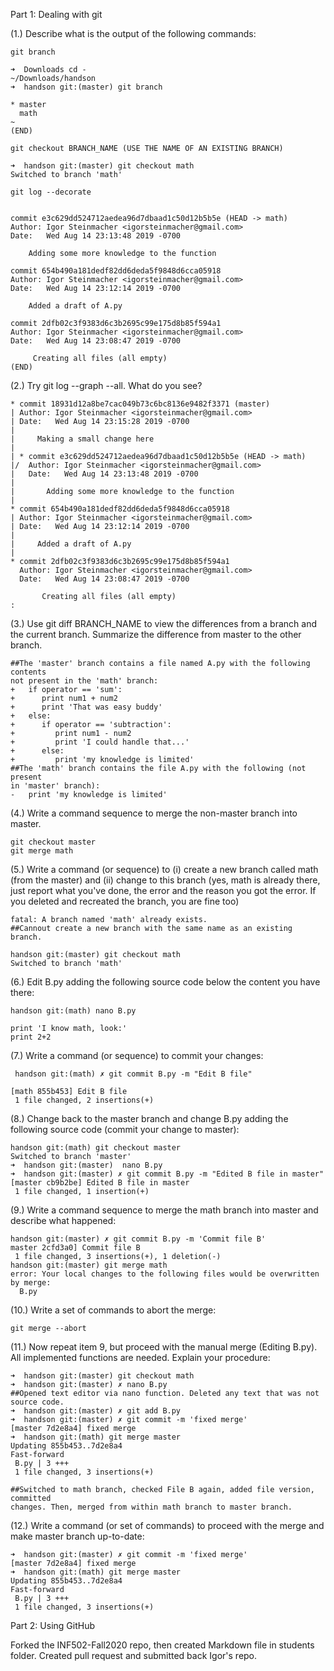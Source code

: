 Part 1: Dealing with git

(1.) Describe what is the output of the following commands:
````
git branch
````
````
➜  Downloads cd -
~/Downloads/handson
➜  handson git:(master) git branch

* master
  math
~
(END)
````
````
git checkout BRANCH_NAME (USE THE NAME OF AN EXISTING BRANCH)
````
````
➜  handson git:(master) git checkout math
Switched to branch 'math'
````
````
git log --decorate
````
````

commit e3c629dd524712aedea96d7dbaad1c50d12b5b5e (HEAD -> math)
Author: Igor Steinmacher <igorsteinmacher@gmail.com>
Date:   Wed Aug 14 23:13:48 2019 -0700

    Adding some more knowledge to the function

commit 654b490a181dedf82dd6deda5f9848d6cca05918
Author: Igor Steinmacher <igorsteinmacher@gmail.com>
Date:   Wed Aug 14 23:12:14 2019 -0700

    Added a draft of A.py

commit 2dfb02c3f9383d6c3b2695c99e175d8b85f594a1
Author: Igor Steinmacher <igorsteinmacher@gmail.com>
Date:   Wed Aug 14 23:08:47 2019 -0700

     Creating all files (all empty)
(END)
````
(2.) Try git log --graph --all. What do you see?

````
* commit 18931d12a8be7cac049b73c6bc8136e9482f3371 (master)
| Author: Igor Steinmacher <igorsteinmacher@gmail.com>
| Date:   Wed Aug 14 23:15:28 2019 -0700
| 
|     Making a small change here
|   
| * commit e3c629dd524712aedea96d7dbaad1c50d12b5b5e (HEAD -> math)
|/  Author: Igor Steinmacher <igorsteinmacher@gmail.com>
|   Date:   Wed Aug 14 23:13:48 2019 -0700
|   
|       Adding some more knowledge to the function
| 
* commit 654b490a181dedf82dd6deda5f9848d6cca05918
| Author: Igor Steinmacher <igorsteinmacher@gmail.com>
| Date:   Wed Aug 14 23:12:14 2019 -0700
| 
|     Added a draft of A.py
| 
* commit 2dfb02c3f9383d6c3b2695c99e175d8b85f594a1
  Author: Igor Steinmacher <igorsteinmacher@gmail.com>
  Date:   Wed Aug 14 23:08:47 2019 -0700
  
       Creating all files (all empty)
:
````

(3.) Use git diff BRANCH_NAME to view the differences from a branch and the 
current branch. Summarize the difference from master to the other branch.
````
##The 'master' branch contains a file named A.py with the following contents
not present in the 'math' branch:
+   if operator == 'sum':
+      print num1 + num2
+      print 'That was easy buddy'
+   else:
+      if operator == 'subtraction':
+         print num1 - num2
+         print 'I could handle that...'
+      else:
+         print 'my knowledge is limited'
##The 'math' branch contains the file A.py with the following (not present 
in 'master' branch):
-   print 'my knowledge is limited'  
````
(4.) Write a command sequence to merge the non-master branch into master.
````
git checkout master
git merge math
````
(5.) Write a command (or sequence) to (i) create a new branch called math 
(from the master) and (ii) change to this branch (yes, math is already there, 
just report what you've done, the error and the reason you got the error. If 
you deleted and recreated the branch, you are fine too)
````
fatal: A branch named 'math' already exists.
##Cannout create a new branch with the same name as an existing branch.

handson git:(master) git checkout math
Switched to branch 'math'
````
(6.) Edit B.py adding the following source code below the content you have there:
````
handson git:(math) nano B.py

print 'I know math, look:'
print 2+2
````
(7.) Write a command (or sequence) to commit your changes:
````
 handson git:(math) ✗ git commit B.py -m "Edit B file"

[math 855b453] Edit B file
 1 file changed, 2 insertions(+)
````
(8.) Change back to the master branch and change B.py adding the following source 
code (commit your change to master):
````
handson git:(math) git checkout master
Switched to branch 'master'
➜  handson git:(master)  nano B.py 
➜  handson git:(master) ✗ git commit B.py -m "Edited B file in master"
[master cb9b2be] Edited B file in master
 1 file changed, 1 insertion(+)
````
(9.) Write a command sequence to merge the math branch into master and describe 
what happened:
````
handson git:(master) ✗ git commit B.py -m 'Commit file B'
master 2cfd3a0] Commit file B
 1 file changed, 3 insertions(+), 1 deletion(-)
handson git:(master) git merge math
error: Your local changes to the following files would be overwritten by merge:
  B.py
````
(10.) Write a set of commands to abort the merge:
````
git merge --abort
````
(11.) Now repeat item 9, but proceed with the manual merge (Editing B.py). All 
implemented functions are needed. Explain your procedure:
````
➜  handson git:(master) git checkout math
➜  handson git:(master) ✗ nano B.py
##Opened text editor via nano function. Deleted any text that was not source code.
➜  handson git:(master) ✗ git add B.py
➜  handson git:(master) ✗ git commit -m 'fixed merge'
[master 7d2e8a4] fixed merge
➜  handson git:(math) git merge master
Updating 855b453..7d2e8a4
Fast-forward
 B.py | 3 +++
 1 file changed, 3 insertions(+)
````
````
##Switched to math branch, checked File B again, added file version, committed 
changes. Then, merged from within math branch to master branch.
````
(12.) Write a command (or set of commands) to proceed with the merge and make 
master branch up-to-date:
````
➜  handson git:(master) ✗ git commit -m 'fixed merge'
[master 7d2e8a4] fixed merge
➜  handson git:(math) git merge master
Updating 855b453..7d2e8a4
Fast-forward
 B.py | 3 +++
 1 file changed, 3 insertions(+)
````

Part 2: Using GitHub

Forked the INF502-Fall2020 repo, then created Markdown file in students 
folder. Created pull request and submitted back Igor's repo.
